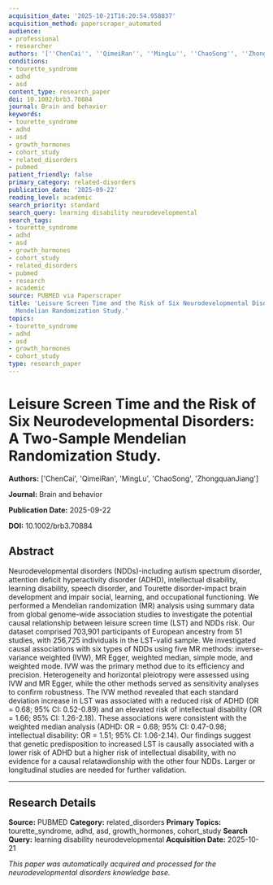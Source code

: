 ```yaml
---
acquisition_date: '2025-10-21T16:20:54.958837'
acquisition_method: paperscraper_automated
audience:
- professional
- researcher
authors: '[''ChenCai'', ''QimeiRan'', ''MingLu'', ''ChaoSong'', ''ZhongquanJiang'']'
conditions:
- tourette_syndrome
- adhd
- asd
content_type: research_paper
doi: 10.1002/brb3.70884
journal: Brain and behavior
keywords:
- tourette_syndrome
- adhd
- asd
- growth_hormones
- cohort_study
- related_disorders
- pubmed
patient_friendly: false
primary_category: related-disorders
publication_date: '2025-09-22'
reading_level: academic
search_priority: standard
search_query: learning disability neurodevelopmental
search_tags:
- tourette_syndrome
- adhd
- asd
- growth_hormones
- cohort_study
- related_disorders
- pubmed
- research
- academic
source: PUBMED via Paperscraper
title: 'Leisure Screen Time and the Risk of Six Neurodevelopmental Disorders: A Two-Sample
  Mendelian Randomization Study.'
topics:
- tourette_syndrome
- adhd
- asd
- growth_hormones
- cohort_study
type: research_paper
---
```


# Leisure Screen Time and the Risk of Six Neurodevelopmental Disorders: A Two-Sample Mendelian Randomization Study.

**Authors:** ['ChenCai', 'QimeiRan', 'MingLu', 'ChaoSong', 'ZhongquanJiang']

**Journal:** Brain and behavior

**Publication Date:** 2025-09-22

**DOI:** 10.1002/brb3.70884

## Abstract

Neurodevelopmental disorders (NDDs)-including autism spectrum disorder, attention deficit hyperactivity disorder (ADHD), intellectual disability, learning disability, speech disorder, and Tourette disorder-impact brain development and impair social, learning, and occupational functioning. We performed a Mendelian randomization (MR) analysis using summary data from global genome-wide association studies to investigate the potential causal relationship between leisure screen time (LST) and NDDs risk. Our dataset comprised 703,901 participants of European ancestry from 51 studies, with 256,725 individuals in the LST-valid sample. We investigated causal associations with six types of NDDs using five MR methods: inverse-variance weighted (IVW), MR Egger, weighted median, simple mode, and weighted mode. IVW was the primary method due to its efficiency and precision. Heterogeneity and horizontal pleiotropy were assessed using IVW and MR Egger, while the other methods served as sensitivity analyses to confirm robustness. The IVW method revealed that each standard deviation increase in LST was associated with a reduced risk of ADHD (OR = 0.68; 95% CI: 0.52-0.89) and an elevated risk of intellectual disability (OR = 1.66; 95% CI: 1.26-2.18). These associations were consistent with the weighted median analysis (ADHD: OR = 0.68; 95% CI: 0.47-0.98; intellectual disability: OR = 1.51; 95% CI: 1.06-2.14). Our findings suggest that genetic predisposition to increased LST is causally associated with a lower risk of ADHD but a higher risk of intellectual disability, with no evidence for a causal relatawdionship with the other four NDDs. Larger or longitudinal studies are needed for further validation.

---

## Research Details

**Source:** PUBMED
**Category:** related_disorders
**Primary Topics:** tourette_syndrome, adhd, asd, growth_hormones, cohort_study
**Search Query:** learning disability neurodevelopmental
**Acquisition Date:** 2025-10-21

*This paper was automatically acquired and processed for the neurodevelopmental disorders knowledge base.*
